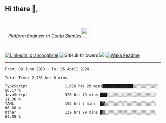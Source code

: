 <h2>Hi there  👋,</h2> </br>

<p><em>- Platform Engineer at <a href="https://contasimples.com">Conta Simples</a><img src="https://media.giphy.com/media/WUlplcMpOCEmTGBtBW/giphy.gif" width="30"> 
</em></p></br>


[![Linkedin: prandogabriel](https://img.shields.io/badge/-prandogabriel-blue?style=flat-square&logo=Linkedin&logoColor=white&link=https://www.linkedin.com/in/prandogabriel/)](https://www.linkedin.com/in/prandogabriel)
![GitHub followers](https://img.shields.io/github/followers/prandogabriel?label=Follow&style=social)
![](https://visitor-badge.glitch.me/badge?page_id=prandogabriel.prandogabriel)
[![Waka Readme](https://github.com/prandogabriel/prandogabriel/actions/workflows/update-stats.yml.yml/badge.svg)](https://github.com/prandogabriel/prandogabriel/actions/workflows/update-stats.yml.yml)

---

<!--START_SECTION:waka-->

```golang
From: 09 June 2020 - To: 05 April 2024

Total Time: 2,738 hrs 8 mins

TypeScript                 1,616 hrs 29 mins██████████████░░░░░░░░░░░   56.17 %
JavaScript                 326 hrs 49 mins ███░░░░░░░░░░░░░░░░░░░░░░   11.36 %
YAML                       192 hrs 5 mins  █▓░░░░░░░░░░░░░░░░░░░░░░░   06.68 %
Other                      139 hrs 29 mins █▒░░░░░░░░░░░░░░░░░░░░░░░   04.85 %
```

<!--END_SECTION:waka-->
